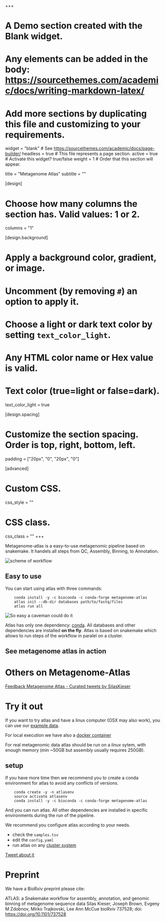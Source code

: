 +++
# A Demo section created with the Blank widget.
# Any elements can be added in the body: https://sourcethemes.com/academic/docs/writing-markdown-latex/
# Add more sections by duplicating this file and customizing to your requirements.

widget = "blank"  # See https://sourcethemes.com/academic/docs/page-builder/
headless = true  # This file represents a page section.
active = true  # Activate this widget? true/false
weight = 1  # Order that this section will appear.

title = "Metagenome Atlas"
subtitle = ""

[design]
  # Choose how many columns the section has. Valid values: 1 or 2.
  columns = "1"

[design.background]
  # Apply a background color, gradient, or image.
  #   Uncomment (by removing `#`) an option to apply it.
  #   Choose a light or dark text color by setting `text_color_light`.
  #   Any HTML color name or Hex value is valid.



  # Text color (true=light or false=dark).
  text_color_light = true

[design.spacing]
  # Customize the section spacing. Order is top, right, bottom, left.
  padding = ["20px", "0", "20px", "0"]

[advanced]
 # Custom CSS.
 css_style = ""

 # CSS class.
 css_class = ""
+++



Metagenome-atlas is a easy-to-use metagenomic pipeline based on snakemake. It handels all steps from QC, Assembly, Binning, to Annotation.

![scheme of workflow](img/atlas_scheme.gif)



## Easy to use


You can start using atlas with three commands:
```
    conda install -y -c bioconda -c conda-forge metagenome-atlas
    atlas init --db-dir databases path/to/fastq/files
    atlas run all
```

![So easy a caveman could do it](img/caveman.jpg)



<!-- {{< video library="1" src="caveman.mp4" autoplay="true" loop="true" >}} -->

Atlas has only one dependency: [conda](http://anaconda.org/). All databases and other dependencies are installed **on the fly**.
Atlas is based on snakemake which allows to run steps of the workflow in paralel on a cluster.

## See metagenome atlas in action
<script async id="asciicast-337467" src="https://asciinema.org/a/337467.js" charset="utf-8"></script>


<!-- [![asciicast](https://asciinema.org/a/337467.svg)](https://asciinema.org/a/337467) -->


# Others on Metagenome-Atlas

<a class="twitter-timeline" data-height="800" data-theme="dark" href="https://twitter.com/SilasKieser/timelines/1270049886436646912?ref_src=twsrc%5Etfw">Feedback Metagenome Atlas - Curated tweets by SilasKieser</a> <script async src="https://platform.twitter.com/widgets.js" charset="utf-8"></script>


# Try it out
If you want to try atlas and have a linux computer (OSX may also work), you can use our [example data](https://github.com/metagenome-atlas/atlas/exmple_data).

For local execution we have also a [docker container](https://metagenome-atlas.readthedocs.io/en/latest/usage/getting_started.html#c-use-docker-container)

For real metagenomic data atlas should be run on a _linux_ sytem, with enough memory (min ~50GB but assembly usually requires 250GB).


## setup
If you have more time then we recommend you to create a conda environment for atlas to avoid any conflicts of versions.

```
    conda create -y -n atlasenv
    source activate atlasenv
    conda install -y -c bioconda -c conda-forge metagenome-atlas
```

And you can run atlas. All other dependencies are installed in specific environments during the run of the pipeline.

We recommend you configure atlas according to your needs.
  - check the `samples.tsv`
  - edit the `config.yaml`
  - run atlas on any [cluster system](https://metagenome-atlas.readthedocs.io/en/latest/usage/cluster.html)




[Tweet about it](https://twitter.com/intent/tweet?text=%23metagenomeAtlas%20%3A%20Three%20commands%20to%20start%20analyzing%20your%20data%2C%20from%20%40SilasKieser%20at%20%23SIBDays20%20https%3A%2F%2Fdoi.org%2F10.1101%2F737528%20)


<!-- {{% alert note %}}
This homepage section is an example of adding [elements](https://sourcethemes.com/academic/docs/writing-markdown-latex/) to the [*Blank* widget](https://sourcethemes.com/academic/docs/widgets/).


**To remove this section, delete `content/home/demo.md`.**
{{% /alert %}} -->





# Preprint

We have a BioRxiv preprint please cite:

ATLAS: a Snakemake workflow for assembly, annotation, and genomic binning of metagenome sequence data
Silas Kieser, Joseph Brown, Evgeny M Zdobnov, Mirko Trajkovski, Lee Ann McCue
bioRxiv 737528; doi: https://doi.org/10.1101/737528
